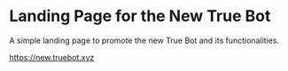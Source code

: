 # Landing Page for the New True Bot

A simple landing page to promote the new True Bot and its functionalities.

https://new.truebot.xyz
